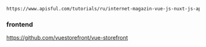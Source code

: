 ```txt
https://www.apisful.com/tutorials/ru/internet-magazin-vue-js-nuxt-js-apisful/
```

### frontend

https://github.com/vuestorefront/vue-storefront
